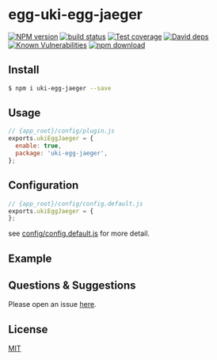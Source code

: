 # egg-uki-egg-jaeger

[![NPM version][npm-image]][npm-url]
[![build status][travis-image]][travis-url]
[![Test coverage][codecov-image]][codecov-url]
[![David deps][david-image]][david-url]
[![Known Vulnerabilities][snyk-image]][snyk-url]
[![npm download][download-image]][download-url]

[npm-image]: https://img.shields.io/npm/v/egg-uki-egg-jaeger.svg?style=flat-square
[npm-url]: https://npmjs.org/package/egg-uki-egg-jaeger
[travis-image]: https://img.shields.io/travis/eggjs/egg-uki-egg-jaeger.svg?style=flat-square
[travis-url]: https://travis-ci.org/eggjs/egg-uki-egg-jaeger
[codecov-image]: https://img.shields.io/codecov/c/github/eggjs/egg-uki-egg-jaeger.svg?style=flat-square
[codecov-url]: https://codecov.io/github/eggjs/egg-uki-egg-jaeger?branch=master
[david-image]: https://img.shields.io/david/eggjs/egg-uki-egg-jaeger.svg?style=flat-square
[david-url]: https://david-dm.org/eggjs/egg-uki-egg-jaeger
[snyk-image]: https://snyk.io/test/npm/egg-uki-egg-jaeger/badge.svg?style=flat-square
[snyk-url]: https://snyk.io/test/npm/egg-uki-egg-jaeger
[download-image]: https://img.shields.io/npm/dm/egg-uki-egg-jaeger.svg?style=flat-square
[download-url]: https://npmjs.org/package/egg-uki-egg-jaeger

<!--
Description here.
-->

## Install

```bash
$ npm i uki-egg-jaeger --save
```

## Usage

```js
// {app_root}/config/plugin.js
exports.ukiEggJaeger = {
  enable: true,
  package: 'uki-egg-jaeger',
};
```

## Configuration

```js
// {app_root}/config/config.default.js
exports.ukiEggJaeger = {
};
```

see [config/config.default.js](config/config.default.js) for more detail.

## Example

<!-- example here -->

## Questions & Suggestions

Please open an issue [here](https://github.com/eggjs/egg/issues).

## License

[MIT](LICENSE)
